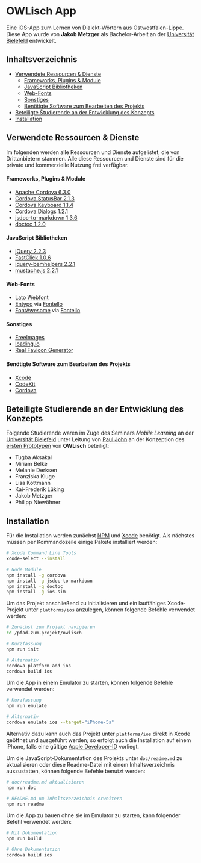 # OWLisch App
Eine iOS-App zum Lernen von Dialekt-Wörtern aus Ostwestfalen-Lippe.
Diese App wurde von **Jakob Metzger** als Bachelor-Arbeit an der [Universität Bielefeld](http://www.uni-bielefeld.de) entwickelt.

## Inhaltsverzeichnis
<!-- START doctoc generated TOC please keep comment here to allow auto update -->
<!-- DON'T EDIT THIS SECTION, INSTEAD RE-RUN doctoc TO UPDATE -->


- [Verwendete Ressourcen & Dienste](#verwendete-ressourcen-&-dienste)
    - [Frameworks, Plugins & Module](#frameworks-plugins-&-module)
    - [JavaScript Bibliotheken](#javascript-bibliotheken)
    - [Web-Fonts](#web-fonts)
    - [Sonstiges](#sonstiges)
    - [Benötigte Software zum Bearbeiten des Projekts](#ben%C3%B6tigte-software-zum-bearbeiten-des-projekts)
- [Beteiligte Studierende an der Entwicklung des Konzepts](#beteiligte-studierende-an-der-entwicklung-des-konzepts)
- [Installation](#installation)

<!-- END doctoc generated TOC please keep comment here to allow auto update -->

## Verwendete Ressourcen & Dienste
Im folgenden werden alle Ressourcen und Dienste aufgelistet, die von Drittanbietern stammen.
Alle diese Ressourcen und Dienste sind für die private und kommerzielle Nutzung frei verfügbar.

#### Frameworks, Plugins & Module
* [Apache Cordova 6.3.0](https://cordova.apache.org)
* [Cordova StatusBar 2.1.3](https://github.com/apache/cordova-plugin-statusbar)
* [Cordova Keyboard 1.1.4](https://github.com/cjpearson/cordova-plugin-keyboard)
* [Cordova Dialogs 1.2.1](https://github.com/apache/cordova-plugin-dialogs)
* [jsdoc-to-markdown 1.3.6](https://github.com/jsdoc2md/jsdoc-to-markdown)
* [doctoc 1.2.0](https://github.com/thlorenz/doctoc)

#### JavaScript Bibliotheken
* [jQuery 2.2.3](https://github.com/jquery/jquery)
* [FastClick 1.0.6](https://github.com/ftlabs/fastclick)
* [jquery-bemhelpers 2.2.1](https://github.com/ingdir/jquery-bemhelpers)
* [mustache.js 2.2.1](https://github.com/janl/mustache.js)

#### Web-Fonts
* [Lato Webfont](https://www.google.com/fonts/specimen/Lato)
* [Entypo](http://www.entypo.com) via [Fontello](http://fontello.com)
* [FontAwesome](http://fontawesome.io) via [Fontello](http://fontello.com)

#### Sonstiges
* [FreeImages](http://www.freeimages.com)
* [loading.io](http://loading.io)
* [Real Favicon Generator](http://realfavicongenerator.net)

#### Benötigte Software zum Bearbeiten des Projekts
* [Xcode](https://itunes.apple.com/de/app/xcode/id497799835?mt=12)
* [CodeKit](https://incident57.com/codekit/)
* [Cordova](https://cordova.apache.org)

## Beteiligte Studierende an der Entwicklung des Konzepts
Folgende Studierende waren im Zuge des Seminars _Mobile Learning_ an der [Universität Bielefeld](http://www.uni-bielefeld.de) unter Leitung von [Paul John](https://ekvv.uni-bielefeld.de/pers_publ/publ/PersonDetail.jsp?personId=3772740) an der Konzeption des [ersten Prototypen](https://github.com/JakobMe/owlisch/releases/tag/v0.1-alpha) von **OWLisch** beteiligt:

* Tugba Aksakal
* Miriam Belke
* Melanie Derksen
* Franziska Kluge
* Lisa Kottmann
* Kai-Frederik Lüking
* Jakob Metzger
* Philipp Niewöhner

## Installation
Für die Installation werden zunächst [NPM](https://nodejs.org/en/) und [Xcode](https://itunes.apple.com/de/app/xcode/id497799835?mt=12) benötigt.
Als nächstes müssen per Kommandozeile einige Pakete installiert werden:

```sh
# Xcode Command Line Tools
xcode-select --install

# Node Module
npm install -g cordova
npm install -g jsdoc-to-markdown
npm install -g doctoc
npm install -g ios-sim
```
Um das Projekt anschließend zu initialisieren und ein lauffähiges Xcode-Projekt unter `platforms/ios` anzulegen, können folgende Befehle verwendet werden:

```sh
# Zunächst zum Projekt navigieren
cd /pfad-zum-projekt/owlisch

# Kurzfassung
npm run init

# Alternativ
cordova platform add ios
cordova build ios
```

Um die App in einem Emulator zu starten, können folgende Befehle verwendet werden:

```sh
# Kurzfassung
npm run emulate

# Alternativ
cordova emulate ios --target="iPhone-5s"
```

Alternativ dazu kann auch das Projekt unter `platforms/ios` direkt in Xcode geöffnet und ausgeführt werden; so erfolgt auch die Installation auf einem iPhone, falls eine gültige [Apple Developer-ID](https://developer.apple.com/developer-id/) vorliegt.

Um die JavaScript-Dokumentation des Projekts unter `doc/readme.md` zu aktualisieren oder diese Readme-Datei mit einem Inhaltsverzeichnis auszustatten, können folgende Befehle benutzt werden:

```sh
# doc/readme.md aktualisieren
npm run doc

# README.md um Inhaltsverzeichnis erweitern
npm run readme
```

Um die App zu bauen ohne sie im Emulator zu starten, kann folgender Befehl verwendet werden:

```sh
# Mit Dokumentation
npm run build

# Ohne Dokumentation
cordova build ios
```
